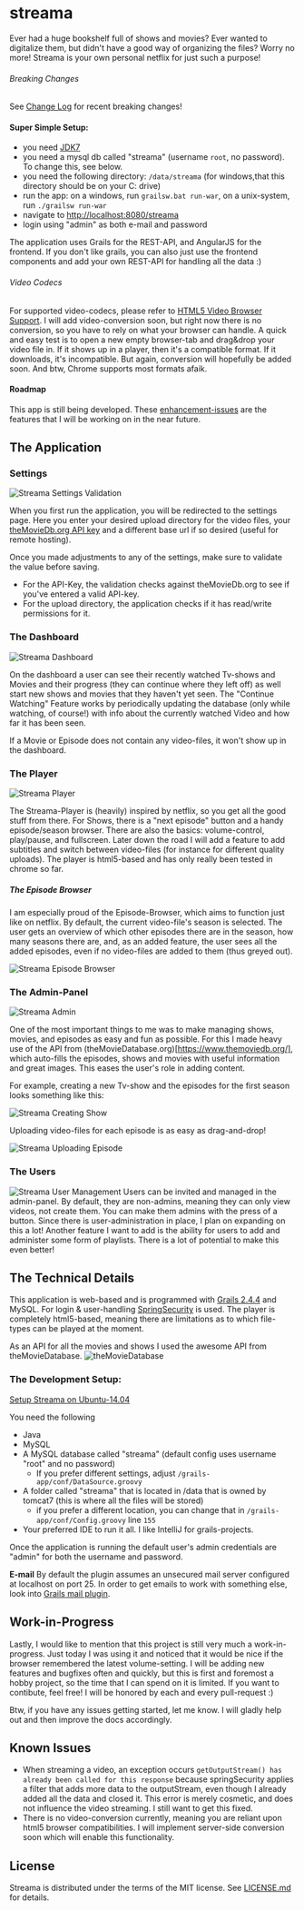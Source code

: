 # streama
Ever had a huge bookshelf full of shows and movies? Ever wanted to digitalize them, but didn't have a good way of organizing the files? Worry no more! Streama is your own personal netflix for just such a purpose! 

###### Breaking Changes
See [Change Log](https://github.com/dularion/streama/blob/master/CHANGELOG.md) for recent breaking changes! 

#### Super Simple Setup: 
- you need [JDK7](http://www.oracle.com/technetwork/java/javase/downloads/jdk7-downloads-1880260.html)
- you need a mysql db called "streama" (username `root`, no password). To change this, see below. 
- you need the following directory: `/data/streama` (for windows,that this directory should be on your C: drive)
- run the app: on a windows, run `grailsw.bat run-war`, on a unix-system, run `./grailsw run-war`
- navigate to [http://localhost:8080/streama](http://localhost:8080/streama)
- login using "admin" as both e-mail and password

The application uses Grails for the REST-API, and AngularJS for the frontend. If you don't like grails, you can also just use the frontend components and add your own REST-API for handling all the data :) 


###### Video Codecs
For supported video-codecs, please refer to [HTML5 Video Browser Support](https://en.wikipedia.org/wiki/HTML5_video#Browser_support). I will add video-conversion soon, but right now there is no conversion, so you have to rely on what your browser can handle. A quick and easy test is to open a new empty browser-tab and drag&drop your video file in. If it shows up in a player, then it's a compatible format. If it downloads, it's incompatible. But again, conversion will hopefully be added soon. And btw, Chrome supports most formats afaik. 

#### Roadmap
This app is still being developed. 
These [enhancement-issues](https://github.com/dularion/streama/issues?q=is%3Aopen+is%3Aissue+label%3Aenhancement) are the features that I will be working on in the near future.

## The Application

### Settings
![Streama Settings Validation](http://i.imgur.com/oEMXLPk.gif)

When you first run the application, you will be redirected to the settings page. Here you enter your desired upload directory for the video files, your [theMovieDb.org API key](https://www.themoviedb.org/documentation/api) and a different base url if so desired (useful for remote hosting). 

Once you made adjustments to any of the settings, make sure to validate the value before saving. 
- For the API-Key, the validation checks against theMovieDb.org to see if you've entered a valid API-key. 
- For the upload directory, the application checks if it has read/write permissions for it. 


### The Dashboard
![Streama Dashboard](http://new.tinygrab.com/d9072ef564654c6e245c442e9c7d95facd4b738538.png)

On the dashboard a user can see their recently watched Tv-shows and Movies and their progress (they can continue where they left off) as well start new shows and movies that they haven't yet seen. The "Continue Watching" Feature works by periodically updating the database (only while watching, of course!) with info about the currently watched Video and how far it has been seen.

If a Movie or Episode does not contain any video-files, it won't show up in the dashboard.


### The Player
![Streama Player](http://new.tinygrab.com/d9072ef56407e5d1ac40fab040aedc398a9abb3609.png)

The Streama-Player is (heavily) inspired by netflix, so you get all the good stuff from there. For Shows, there is a "next episode" button and a handy episode/season browser.  There are also the basics: volume-control, play/pause, and fullscreen. 
Later down the road I will add a feature to add subtitles and switch between video-files (for instance for different quality uploads). 
The player is html5-based and has only really been tested in chrome so far.

##### The Episode Browser
I am especially proud of the Episode-Browser, which aims to function just like on netflix. By default, the current video-file's season is selected. The user gets an overview of which other episodes there are in the season, how many seasons there are, and, as an added feature, the user sees all the added episodes, even if no video-files are added to them (thus greyed out).

![Streama Episode Browser](http://i.imgur.com/MLE6TpH.gif)

### The Admin-Panel
![Streama Admin](http://new.tinygrab.com/d9072ef56484ebb444cc2fc7bc11f18e9f1706f68f.png)

One of the most important things to me was to make managing shows, movies, and episodes as easy and fun as possible. For this I made heavy use of the API from (theMovieDatabase.org)[https://www.themoviedb.org/], which auto-fills the episodes, shows and movies with useful information and great images. This eases the user's role in adding content.

For example, creating a new Tv-show and the episodes for the first season looks something like this: 

![Streama Creating Show](http://i.imgur.com/TLptKdp.gif)


Uploading video-files for each episode is as easy as drag-and-drop! 


![Streama Uploading Episode](http://i.imgur.com/StgES0S.gif)

### The Users
![Streama User Management](http://new.tinygrab.com/d9072ef564717c22dde948c726144b1b707a607adc.png)
Users can be invited and managed in the admin-panel. By default, they are non-admins, meaning they can only view videos, not create them. You can make them admins with the press of a button. Since there is user-administration in place, I plan on expanding on this a lot! Another feature I want to add is the ability for users to add and administer some form of playlists. There is a lot of potential to make this even better! 

## The Technical Details
This application is web-based and is programmed with [Grails 2.4.4](https://grails.org/) and MySQL. For login & user-handling [SpringSecurity](http://projects.spring.io/spring-security/) is used. The player is completely html5-based, meaning there are limitations as to which file-types can be played at the moment. 

As an API for all the movies and shows I used the awesome API from theMovieDatabase. 
![theMovieDatabase](https://d3a8mw37cqal2z.cloudfront.net/images/header_v2.png)



### The Development Setup: 
[Setup Streama on Ubuntu-14.04](https://github.com/dularion/streama/wiki/Setup-App-on-Ubuntu-14.04)

You need the following
- Java
- MySQL
- A MySQL database called "streama" (default config uses username "root" and no password)
  - If you prefer different settings, adjust `/grails-app/conf/DataSource.groovy`
- A folder called "streama" that is located in /data that is owned by tomcat7 (this is where all the files will be stored) 
  - if you prefer a different location, you can change that in `/grails-app/conf/Config.groovy` line `155`
- Your preferred IDE to run it all. I like IntelliJ for grails-projects.


Once the application is running the default user's admin credentials are "admin" for both the username and password. 

**E-mail**
By default the plugin assumes an unsecured mail server configured at localhost on port 25. In order to get emails to work with something else, look into [Grails mail plugin](http://grails.org/plugins/mail).




## Work-in-Progress
Lastly, I would like to mention that this project is still very much a work-in-progress. Just today I was using it and noticed that it would be nice if the browser remembered the latest volume-setting. 
I will be adding new features and bugfixes often and quickly, but this is first and foremost a hobby project, so the time that I can spend on it is limited. If you want to contibute, feel free! I will be honored by each and every pull-request :) 

Btw, if you have any issues getting started, let me know. I will gladly help out and then improve the docs accordingly. 

## Known Issues
- When streaming a video, an exception occurs `getOutputStream() has already been called for this response` because springSecurity applies a filter that adds more data to the outputStream, even though I already added all the data and closed it. This error is merely cosmetic, and does not influence the video streaming. I still want to get this fixed. 
- There is no video-conversion currently, meaning you are reliant upon html5 browser compatibilities. I will implement server-side conversion soon which will enable this functionality.


## License
Streama is distributed under the terms of the MIT license.
See [LICENSE.md](https://github.com/dularion/streama/blob/master/LICENSE.md) for details.
